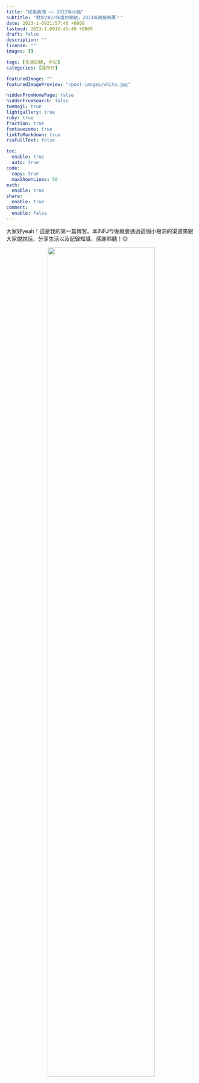 ```yaml
---
title: "如是我聞 —— 2022年小結"
subtitle: "對於2022年度的總結，2023年再接再厲！"
date: 2023-1-0921:57:40 +0800
lastmod: 2023-1-0916:45:40 +0800
draft: false
description: ""
license: ""
images: []

tags: [生活記錄, 年記]
categories: [踏莎行]

featuredImage: ""
featuredImagePreview: "/post-images/white.jpg"

hiddenFromHomePage: false
hiddenFromSearch: false
twemoji: true
lightgallery: true
ruby: true
fraction: true
fontawesome: true
linkToMarkdown: true
rssFullText: false

toc:
  enable: true
  auto: true
code:
  copy: true
  maxShownLines: 50
math:
  enable: true
share:
  enable: true
comment:
  enable: false
---
```



大家好yeah！這是我的第一篇博客。本INFJ今後就會通過這個小樹洞的渠道來跟大家説説話，分享生活以及記錄知識，感謝聆聽！😊


<div align="center"><img src="/post-images/white.jpg" width="75%" height="75%"></div>